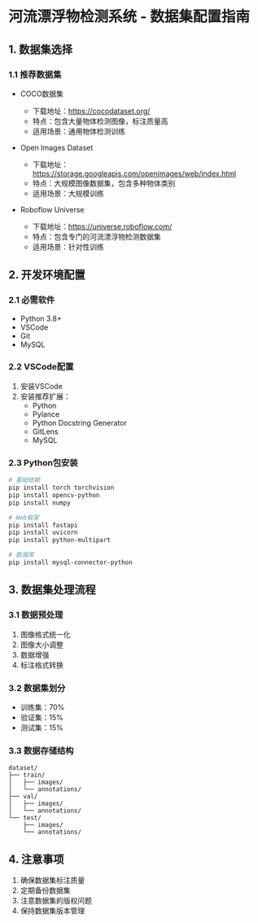 # 河流漂浮物检测系统 - 数据集配置指南

## 1. 数据集选择

### 1.1 推荐数据集
- COCO数据集
  - 下载地址：https://cocodataset.org/
  - 特点：包含大量物体检测图像，标注质量高
  - 适用场景：通用物体检测训练

- Open Images Dataset
  - 下载地址：https://storage.googleapis.com/openimages/web/index.html
  - 特点：大规模图像数据集，包含多种物体类别
  - 适用场景：大规模训练

- Roboflow Universe
  - 下载地址：https://universe.roboflow.com/
  - 特点：包含专门的河流漂浮物检测数据集
  - 适用场景：针对性训练

## 2. 开发环境配置

### 2.1 必需软件
- Python 3.8+
- VSCode
- Git
- MySQL

### 2.2 VSCode配置
1. 安装VSCode
2. 安装推荐扩展：
   - Python
   - Pylance
   - Python Docstring Generator
   - GitLens
   - MySQL

### 2.3 Python包安装
```bash
# 基础依赖
pip install torch torchvision
pip install opencv-python
pip install numpy

# Web框架
pip install fastapi
pip install uvicorn
pip install python-multipart

# 数据库
pip install mysql-connector-python
```

## 3. 数据集处理流程

### 3.1 数据预处理
1. 图像格式统一化
2. 图像大小调整
3. 数据增强
4. 标注格式转换

### 3.2 数据集划分
- 训练集：70%
- 验证集：15%
- 测试集：15%

### 3.3 数据存储结构
```
dataset/
├── train/
│   ├── images/
│   └── annotations/
├── val/
│   ├── images/
│   └── annotations/
└── test/
    ├── images/
    └── annotations/
```

## 4. 注意事项
1. 确保数据集标注质量
2. 定期备份数据集
3. 注意数据集的版权问题
4. 保持数据集版本管理 